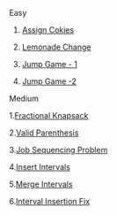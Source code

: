 Easy

1. [Assign Cokies](https://leetcode.com/problems/assign-cookies/)

2. [Lemonade Change](https://leetcode.com/problems/lemonade-change/submissions/1600386370/)

3. [Jump Game - 1](https://leetcode.com/problems/jump-game/submissions/1604784656/)

4. [Jump Game -2](https://leetcode.com/problems/jump-game-ii/)

 Medium 

 1.[Fractional Knapsack](https://www.geeksforgeeks.org/problems/fractional-knapsack-1587115620/1)

 2.[Valid Parenthesis](https://leetcode.com/problems/valid-parenthesis-string/submissions/1603612073/)

 3.[Job Sequencing Problem](https://www.geeksforgeeks.org/problems/job-sequencing-problem-1587115620/1)

 4.[Insert Intervals](https://leetcode.com/problems/insert-interval/)

 5.[Merge Intervals](https://leetcode.com/problems/merge-intervals/)

 6.[Interval Insertion Fix](https://leetcode.com/problems/non-overlapping-intervals/submissions/1618773774/)
